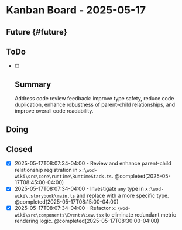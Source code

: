 # Kanban Board - 2025-05-17

## Future {#future}

## ToDo

- [ ] ## Summary
  Address code review feedback: improve type safety, reduce code duplication, enhance robustness of parent-child relationships, and improve overall code readability.

## Doing

## Closed

- [x] 2025-05-17T08:07:34-04:00 - Review and enhance parent-child relationship registration in `x:\wod-wiki\src\core\runtime\RuntimeStack.ts`. @completed(2025-05-17T08:45:00-04:00)
- [x] 2025-05-17T08:07:34-04:00 - Investigate `any` type in `x:\wod-wiki\.storybook\main.ts` and replace with a more specific type. @completed(2025-05-17T08:15:00-04:00)
- [x] 2025-05-17T08:07:34-04:00 - Refactor `x:\wod-wiki\src\components\EventsView.tsx` to eliminate redundant metric rendering logic. @completed(2025-05-17T08:30:00-04:00)
